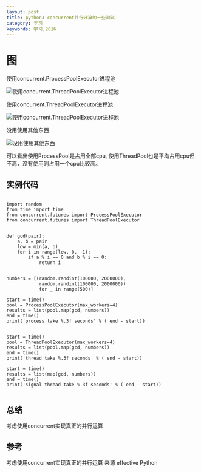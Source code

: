```yaml
---
layout: post
title: python3 concurrent并行计算的一些测试
category: 学习
keywords: 学习,2016
---
```



# 图
使用concurrent.ProcessPoolExecutor进程池

![使用concurrent.ThreadPoolExecutor进程池](http://7xnnj6.com1.z0.glb.clouddn.com/pythonprocesspool.png)

使用concurrent.ThreadPoolExecutor进程池

![使用concurrent.ThreadPoolExecutor进程池](http://7xnnj6.com1.z0.glb.clouddn.com/pythonthreadpool.png)


没用使用其他东西

![没用使用其他东西](http://7xnnj6.com1.z0.glb.clouddn.com/pythononethread.png)

可以看出使用ProcessPool是占用全部cpu, 使用ThreadPool也是平均占用cpu但不高，没有使用则占用一个cpu比较高。

## 实例代码

```

import random
from time import time
from concurrent.futures import ProcessPoolExecutor
from concurrent.futures import ThreadPoolExecutor


def gcd(pair):
    a, b = pair
    low = min(a, b)
    for i in range(low, 0, -1):
        if a % i == 0 and b % i == 0:
            return i


numbers = [(random.randint(100000, 2000000),
            random.randint(100000, 2000000))
            for _ in range(500)]

start = time()
pool = ProcessPoolExecutor(max_workers=4)
results = list(pool.map(gcd, numbers))
end = time()
print('process take %.3f seconds' % ( end - start))


start = time()
pool = ThreadPoolExecutor(max_workers=4)
results = list(pool.map(gcd, numbers))
end = time()
print('thread take %.3f seconds' % ( end - start))

start = time()
results = list(map(gcd, numbers))
end = time()
print('signal thread take %.3f seconds' % ( end - start))


```

## 总结

考虑使用concurrent实现真正的并行运算


## 参考

考虑使用concurrent实现真正的并行运算 来源 effective Python
